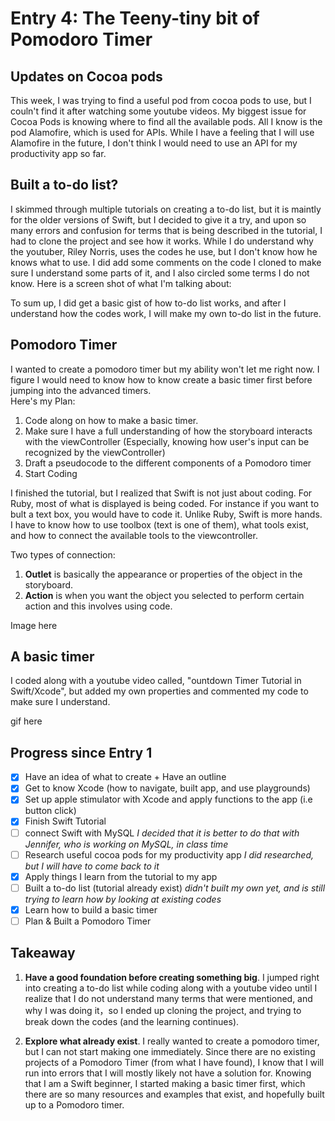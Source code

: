 # Entry 4: The Teeny-tiny bit of Pomodoro Timer

## Updates on Cocoa pods 
This week, I was trying to find a useful pod from cocoa pods to use, but I couln't find it after watching some youtube videos. My biggest issue for Cocoa Pods is knowing where to find all the available pods. All I know is the pod Alamofire, which is used for APIs. While I have a feeling that I will use Alamofire in the future, I don't think I would need to use an API for my productivity app so far.

## Built a to-do list?
I skimmed through multiple tutorials on creating a to-do list, but it is maintly for the older versions of Swift, but I decided to give it a try, and upon so many errors and confusion for terms that is being described in the tutorial, I had to clone the project and see how it works. While I do understand why the youtuber, Riley Norris, uses the codes he use, but I don't know how he knows what to use. I did add some comments on the code I cloned to make sure I understand some parts of it, and I also circled some terms I do not know.
Here is a screen shot of what I'm talking about:

To sum up, I did get a basic gist of how to-do list works, and after I understand how the codes work, I will make my own to-do list in the future. 

## Pomodoro Timer
I wanted to create a pomodoro timer but my ability won't let me right now. I figure I would need to know how to know create a basic timer first before jumping into the advanced timers.  
Here's my Plan:
1. Code along on how to make a basic timer. 
2. Make sure I have a full understanding of how the storyboard interacts with the viewController (Especially, knowing how user's input can be recognized by the  viewController)  
3. Draft a pseudocode to the different components of a Pomodoro timer
4. Start Coding  


I finished the tutorial, but I realized that Swift is not just about coding. For Ruby, most of what is displayed is being coded. For instance if you want to bult a text box, you would have to code it. Unlike Ruby, Swift is more hands. I have to know how to use toolbox (text is one of them), what tools exist, and how to connect the available tools to the viewcontroller. 

Two types of connection: 
1. **Outlet** is basically the appearance or properties of the object in the storyboard.  
2. **Action** is when you want the object you selected to perform certain action and this involves using code. 

Image here

## A basic timer  
I coded along with a youtube video called, "ountdown Timer Tutorial in Swift/Xcode", but added my own properties and commented my code to make sure I understand. 

gif here

## Progress since Entry 1
- [x] Have an idea of what to create + Have an outline
- [x] Get to know Xcode (how to navigate, built app, and use playgrounds)
- [x] Set up apple stimulator with Xcode and apply functions to the app (i.e button click)
- [x] Finish Swift Tutorial
- [ ] connect Swift with MySQL _I decided that it is better to do that with Jennifer, who is working on MySQL, in class time_
- [ ] Research useful cocoa pods for my productivity app _I did researched, but I will have to come back to it_
- [x] Apply things I learn from the tutorial to my app 
- [ ] Built a to-do list (tutorial already exist) _didn't built my own yet, and is still trying to learn how by looking at existing codes_
- [x] Learn how to build a basic timer 
- [ ] Plan & Built a Pomodoro Timer  

## Takeaway
1. **Have a good foundation before creating something big**. I jumped right into creating a to-do list while coding along with a youtube video until I realize that I do not understand many terms that were mentioned, and why I was doing it，so I ended up cloning the project, and trying to break down the codes (and the learning continues). 

2. **Explore what already exist**. I really wanted to create a pomodoro timer, but I can not start making one immediately. Since there are no existing projects of a Pomodoro Timer (from what I have found), I know that I will run into errors that I will mostly likely not have a solution for. Knowing that I am a Swift beginner, I started making a basic timer first, which there are so many resources and examples that exist, and hopefully built up to a Pomodoro timer. 